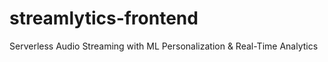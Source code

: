 # streamlytics-frontend
Serverless Audio Streaming with ML Personalization &amp; Real-Time Analytics
